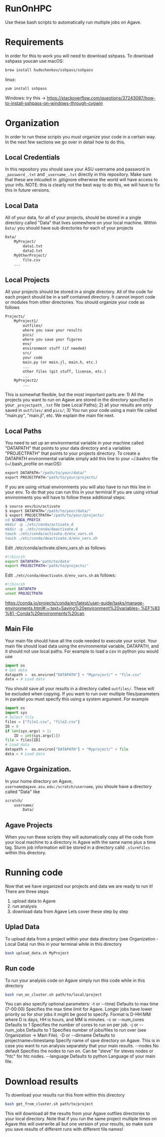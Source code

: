 # RunOnHPC
Use these bash scripts to automatically run multiple jobs on Agave.

# Requirements
In order for this to work you will need to download sshpass. To download sshpass youcan use
macOS:
```bash
brew install hudochenkov/sshpass/sshpass
```
linux:
```bash
yum install sshpass
```
Windows: try this -> https://stackoverflow.com/questions/37243087/how-to-install-sshpass-on-windows-through-cygwin

# Organization
In order to run these scripts you must organize your code in a certain way. In the next few sections we go over in detail how to do this.

## Local Credentials
In this repository you should save your ASU username and password in `_password_.txt` and `_username_.txt` directly in this repository. Make sure that these are inlcuded in .gitignore otherwise the world will have access to your info.
NOTE: this is clearly not the best way to do this, we will have to fix this in future versions.

## Local Data
All of your data, for all of your projects, should be stored in a single directory called "Data" that lives somewhere on your local machine. Within `Data/` you should have sub directories for each of your projects
```markdown
Data/
    MyProject/
        data1.txt
        data2.txt
    MyOtherProject/
        file.csv
    ...
```

## Local Projects
All your projects should be stored in a single directory. All of the code for each project should be in a self contained directory. It cannot import code or modules from other directories. You should organize your code as follows
```markdown
Projects/
    MyProject1/
        outfiles/
        where you save your results
        pics/
        where you save your figures
        env/
        environment stuff (if needed)
        src/
        your code
        main.py (or main.jl, main.h, etc.)
        ...
        other files (git stuff, license, etc.)
        ...
    MyProject2/
        ...
```
This is somewhat flexible, but the most important parts are: 1) All the projects you want to run on Agave are stored in the directory specified in your `_projectpath_.txt` file (see Local Paths); 2) all your results are only saved in `outfiles/` and `pics/`; 3) You run your code using a main file called "main.py", "main.jl", etc. We explain the main file next.

## Local Paths
You need to set up an environmental variable in your machine called "DATAPATH" that points to your data directory and a variables "PROJECTPATH" that points to your projects directory. To create a DATAPATH environmental variable simply add this line to your ~/.bashrc file (~/.bash_profile on macOS):
```python
export DATAPATH="/path/to/your/data/"
export PROJECTPATH="path/to/your/projects/
```
If you are using virtual environments you will also have to run this line in your env. To do that you can run this in your terminal
If you are using virtual environments you will have to follow these additional steps:
```bash
$ source env/bin/activate
$ export DATAPATH="/path/to/your/data/"
$ export PROJECTPATH="/path/to/your/projects/
cd $CONDA_PREFIX
mkdir -p ./etc/conda/activate.d
mkdir -p ./etc/conda/deactivate.d
touch ./etc/conda/activate.d/env_vars.sh
touch ./etc/conda/deactivate.d/env_vars.sh
```
Edit ./etc/conda/activate.d/env_vars.sh as follows:
```bash
#!/bin/sh
export DATAPATH='path/to/data'
export PROJECTPATH='path/to/projects/'
```
Edit `./etc/conda/deactivate.d/env_vars.sh` as follows:
```bash
#!/bin/sh
unset DATAPATH
unset PROJECTPATH
```
https://conda.io/projects/conda/en/latest/user-guide/tasks/manage-environments.html#:~:text=Saving%20environment%20variables-,%EF%83%81,-Conda%20environments%20can

## Main File
Your main file should have all the code needed to execute your script. Your main file should load data using the environmental variable, DATAPATH, and it should not use local paths. For example to load a csv in python you would use
```python
import os
# Get data
datapath =  os.environ["DATAPATH"] + "Myproject/" + "file.csv"
data = # Load data
```
You should save all your results in a directory called `outfiles/`. These will be excluded when copying.
If you want to run over multiple files/parameters in parallel you must specify this using a system argument. For example
```python
import os
import sys
# Select file
files = ["file1.csv", "file2.csv"]
ID = 0
if len(sys.argv) > 1:
    ID = int(sys.argv[1])
file = files[ID]
# Load data
datapath =  os.environ["DATAPATH"] + "Myproject/" + file
data = # Load data
```

## Agave Orgainization.
In your home directory on Agave, `username@agave.asu.edu:/scratch/username`, you shoule have a directory called "Data" like
```markdown
scratch/
    username/
        Data/
```

## Agave Projects
When you run these scripts they will automatically copy all the code from your local machine to a directory in Agave with the same name plus a time tag. Slurm job information will be stored in a directory calld `.slurmfiles` within this directory.

# Running code
Now that we have organized our projects and data we are ready to run it! There are three steps
1) upload data to Agave
2) run analysis
3) download data from Agave
Lets cover these step by step

## Uplad Data
To upload data from a project within your data directory (see Organization - Local Data) run this in your terminal while in this directory
```bash
bash upload_data.sh MyProject
```

## Run code
To run your analysis code on Agave simply run this code while in this directory
```bash
bash run_on_cluster.sh path/to/local/project
```
You can also specify optional parameters:
-t or --time)
    Defaults to max time (7-00:00)
    Specifies the max time limit for Agave. Longer jobs have lower priority so for shor jobs it might be good to specify. Format is D-HH:MM where D is days, HH is hours, and MM is minutes.
-c or --num_cores
    Defaults to 1
    Specifies the number of cores to run on per job.
-j or --num_jobs
    Defaults to 1
    Specifies number of jobs/files to run over (see Organization -> Main File).
-D or --dirname
    Defaults to projectname+timestamp
    Specify name of save directory on Agave. This is in case you want to run analysis separately that your main results.
--nodes
    No default
    Specifies the nodes to run on. Can be "steve" for steves nodes or "htc" for htc nodes.
--language
    Defaults to python
    Language of your main file.

# Download results
To download your results run this from within this directory
```bash
bash get_from_cluster.sh path/to/project
```
This will download all the results from your Agave outfiles directories to your local directory.
Note that if you run the same project multiple times on Agave this will overwrite all but one version of your results, so make sure you save results of different runs with different file names!


